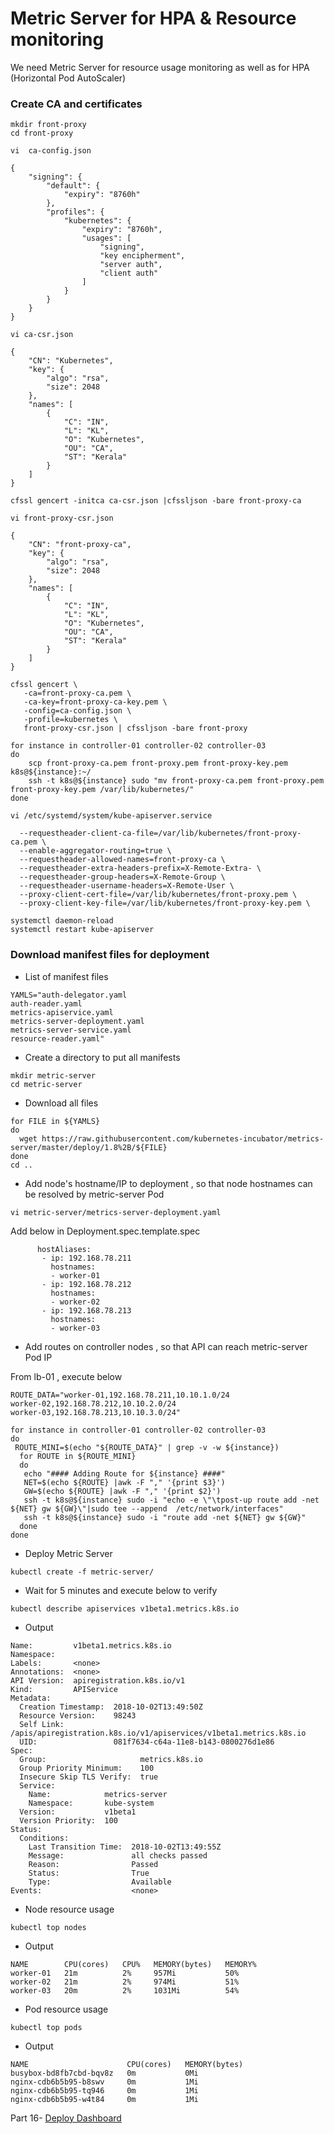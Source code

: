 # Metric Server for HPA & Resource monitoring 

We need Metric Server for resource usage monitoring as well as for HPA (Horizontal Pod AutoScaler)

### Create CA and certificates 

```
mkdir front-proxy
cd front-proxy
```
```
vi  ca-config.json
```
```
{
    "signing": {
        "default": {
            "expiry": "8760h"
        },
        "profiles": {
            "kubernetes": {
                "expiry": "8760h",
                "usages": [
                    "signing",
                    "key encipherment",
                    "server auth",
                    "client auth"
                ]
            }
        }
    }
}
```
```
vi ca-csr.json
```
```
{
    "CN": "Kubernetes",
    "key": {
        "algo": "rsa",
        "size": 2048
    },
    "names": [
        {
            "C": "IN",
            "L": "KL",
            "O": "Kubernetes",
            "OU": "CA",
            "ST": "Kerala"
        }
    ]
}
```
```
cfssl gencert -initca ca-csr.json |cfssljson -bare front-proxy-ca
```
```
vi front-proxy-csr.json
```
```
{
    "CN": "front-proxy-ca",
    "key": {
        "algo": "rsa",
        "size": 2048
    },
    "names": [
        {
            "C": "IN",
            "L": "KL",
            "O": "Kubernetes",
            "OU": "CA",
            "ST": "Kerala"
        }
    ]
}
```
```
cfssl gencert \
   -ca=front-proxy-ca.pem \
   -ca-key=front-proxy-ca-key.pem \
   -config=ca-config.json \
   -profile=kubernetes \
   front-proxy-csr.json | cfssljson -bare front-proxy
```

```
for instance in controller-01 controller-02 controller-03
do 
    scp front-proxy-ca.pem front-proxy.pem front-proxy-key.pem k8s@${instance}:~/
    ssh -t k8s@${instance} sudo "mv front-proxy-ca.pem front-proxy.pem front-proxy-key.pem /var/lib/kubernetes/"
done 
```
```
vi /etc/systemd/system/kube-apiserver.service
```
```
  --requestheader-client-ca-file=/var/lib/kubernetes/front-proxy-ca.pem \
  --enable-aggregator-routing=true \
  --requestheader-allowed-names=front-proxy-ca \
  --requestheader-extra-headers-prefix=X-Remote-Extra- \
  --requestheader-group-headers=X-Remote-Group \
  --requestheader-username-headers=X-Remote-User \
  --proxy-client-cert-file=/var/lib/kubernetes/front-proxy.pem \
  --proxy-client-key-file=/var/lib/kubernetes/front-proxy-key.pem \
```
```    
systemctl daemon-reload
systemctl restart kube-apiserver
```
  
  
### Download manifest files for deployment 
- List of manifest files 
```
YAMLS="auth-delegator.yaml
auth-reader.yaml
metrics-apiservice.yaml
metrics-server-deployment.yaml
metrics-server-service.yaml
resource-reader.yaml"
```
- Create a directory to put all manifests
```
mkdir metric-server
cd metric-server
```
- Download all files 
```
for FILE in ${YAMLS}
do
  wget https://raw.githubusercontent.com/kubernetes-incubator/metrics-server/master/deploy/1.8%2B/${FILE}
done 
cd ..
```
- Add node's hostname/IP to deployment , so that node hostnames can be resolved by metric-server Pod
```
vi metric-server/metrics-server-deployment.yaml
```
Add below in Deployment.spec.template.spec
```
      hostAliases:
       - ip: 192.168.78.211
         hostnames:
         - worker-01
       - ip: 192.168.78.212
         hostnames:
         - worker-02
       - ip: 192.168.78.213
         hostnames:
         - worker-03

```

- Add routes on controller nodes , so that API can reach metric-server Pod IP

From lb-01 , execute below 

```
ROUTE_DATA="worker-01,192.168.78.211,10.10.1.0/24
worker-02,192.168.78.212,10.10.2.0/24
worker-03,192.168.78.213,10.10.3.0/24"

for instance in controller-01 controller-02 controller-03
do
 ROUTE_MINI=$(echo "${ROUTE_DATA}" | grep -v -w ${instance})
  for ROUTE in ${ROUTE_MINI}
  do 
   echo "#### Adding Route for ${instance} ####"
   NET=$(echo ${ROUTE} |awk -F "," '{print $3}')
   GW=$(echo ${ROUTE} |awk -F "," '{print $2}')
   ssh -t k8s@${instance} sudo -i "echo -e \"\tpost-up route add -net ${NET} gw ${GW}\"|sudo tee --append  /etc/network/interfaces"
   ssh -t k8s@${instance} sudo -i "route add -net ${NET} gw ${GW}"
  done
done
```

- Deploy Metric Server

```
kubectl create -f metric-server/
```

- Wait for 5 minutes and execute below to verify 

```
kubectl describe apiservices v1beta1.metrics.k8s.io
```
- Output 
```
Name:         v1beta1.metrics.k8s.io
Namespace:
Labels:       <none>
Annotations:  <none>
API Version:  apiregistration.k8s.io/v1
Kind:         APIService
Metadata:
  Creation Timestamp:  2018-10-02T13:49:50Z
  Resource Version:    98243
  Self Link:           /apis/apiregistration.k8s.io/v1/apiservices/v1beta1.metrics.k8s.io
  UID:                 081f7634-c64a-11e8-b143-0800276d1e86
Spec:
  Group:                     metrics.k8s.io
  Group Priority Minimum:    100
  Insecure Skip TLS Verify:  true
  Service:
    Name:            metrics-server
    Namespace:       kube-system
  Version:           v1beta1
  Version Priority:  100
Status:
  Conditions:
    Last Transition Time:  2018-10-02T13:49:55Z
    Message:               all checks passed
    Reason:                Passed
    Status:                True
    Type:                  Available
Events:                    <none>
```
- Node resource usage 
```
kubectl top nodes 
```
- Output 

```
NAME        CPU(cores)   CPU%   MEMORY(bytes)   MEMORY%
worker-01   21m          2%     957Mi           50%
worker-02   21m          2%     974Mi           51%
worker-03   20m          2%     1031Mi          54%
```
- Pod resource usage 
```
kubectl top pods
```
- Output 
```
NAME                      CPU(cores)   MEMORY(bytes)
busybox-bd8fb7cbd-bqv8z   0m           0Mi
nginx-cdb6b5b95-b8swv     0m           1Mi
nginx-cdb6b5b95-tq946     0m           1Mi
nginx-cdb6b5b95-w4t84     0m           1Mi

```
Part 16- [Deploy Dashboard](16.Dash-Board.md)
